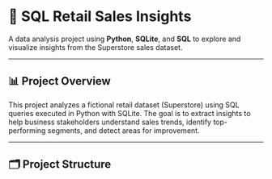 # 🧪 SQL Retail Sales Insights

A data analysis project using **Python**, **SQLite**, and **SQL** to explore and visualize insights from the Superstore sales dataset.

---

## 📊 Project Overview

This project analyzes a fictional retail dataset (Superstore) using SQL queries executed in Python with SQLite. The goal is to extract insights to help business stakeholders understand sales trends, identify top-performing segments, and detect areas for improvement.

---

## 🗂️ Project Structure
